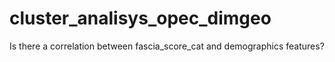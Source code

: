 cluster_analisys_opec_dimgeo
============================

Is there a correlation between fascia_score_cat and demographics features?
